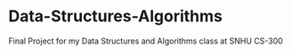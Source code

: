 # Data-Structures-Algorithms
Final Project for my Data Structures and Algorithms class at SNHU CS-300
